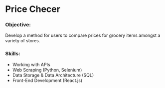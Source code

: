 # Price Checer

### Objective: 
Develop a method for users to compare prices for grocery items amongst a variety of stores.

### Skills:
- Working with APIs
- Web Scraping (Python, Selenium)
- Data Storage & Data Architecture (SQL)
- Front-End Development (React.js)
